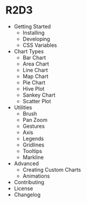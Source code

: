 # R2D3

- Getting Started
  - Installing
  - Developing
  - CSS Variables
- Chart Types
  - Bar Chart
  - Area Chart
  - Line Chart
  - Map Chart
  - Pie Chart
  - Hive Plot
  - Sankey Chart
  - Scatter Plot
- Utilities
  - Brush
  - Pan Zoom
  - Gestures
  - Axis
  - Legends
  - Gridlines
  - Tooltips
  - Markline
- Advanced
  - Creating Custom Charts
  - Animations
- Contributing
- License
- Changelog
